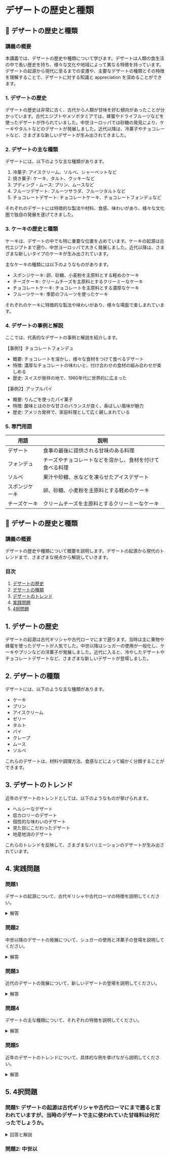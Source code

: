 # デザートの歴史と種類

## 📝 デザートの歴史と種類

<a id="introduction"></a>
### 講義の概要

本講義では、デザートの歴史や種類について学びます。デザートは人類の食生活の中で長い歴史を持ち、様々な文化や地域によって異なる特徴を持っています。デザートの起源から現代に至るまでの変遷や、主要なデザートの種類とその特徴を理解することで、デザートに対する知識と appreciation を深めることができます。

<a id="history"></a>
### 1. デザートの歴史

デザートの歴史は非常に古く、古代から人類が甘味を好む傾向があったことが分かっています。古代エジプトやメソポタミアでは、蜂蜜やドライフルーツなどを使ったデザートが作られていました。中世ヨーロッパでは砂糖の発見により、ケーキやタルトなどのデザートが発展しました。近代以降は、冷菓子やチョコレートなど、さまざまな新しいデザートが生み出されてきました。

<a id="types"></a>
### 2. デザートの主な種類

デザートには、以下のような主な種類があります。

1. 冷菓子: アイスクリーム、ソルベ、シャーベットなど
2. 焼き菓子: ケーキ、タルト、クッキーなど
3. プディング・ムース: プリン、ムースなど
4. フルーツデザート: フルーツサラダ、フルーツタルトなど
5. チョコレートデザート: チョコレートケーキ、チョコレートフォンデュなど

それぞれのデザートには特徴的な製法や材料、食感、味わいがあり、様々な文化圏で独自の発展を遂げてきました。

<a id="cake"></a>
### 3. ケーキの歴史と種類

ケーキは、デザートの中でも特に重要な位置を占めています。ケーキの起源は古代エジプトまで遡り、中世ヨーロッパで大きく発展しました。近代以降は、さまざまな新しいタイプのケーキが生み出されています。

主なケーキの種類には以下のようなものがあります。

- スポンジケーキ: 卵、砂糖、小麦粉を主原料とする軽めのケーキ
- チーズケーキ: クリームチーズを主原料とするクリーミーなケーキ
- チョコレートケーキ: チョコレートを主原料とする濃厚なケーキ
- フルーツケーキ: 季節のフルーツを使ったケーキ

それぞれのケーキに特徴的な製法や味わいがあり、様々な場面で楽しまれています。

<a id="examples"></a>
### 4. デザートの事例と解説

ここでは、代表的なデザートの事例と解説を紹介します。

【事例1】チョコレートフォンデュ
- 概要: チョコレートを溶かし、様々な食材をつけて食べるデザート
- 特徴: 濃厚なチョコレートの味わいと、付け合わせの食材の組み合わせが楽しめる
- 歴史: スイスが発祥の地で、1960年代に世界的に広まった

【事例2】アップルパイ
- 概要: りんごを使ったパイ菓子
- 特徴: 酸味とほのかな甘さのバランスが良く、香ばしい風味が魅力
- 歴史: アメリカ発祥で、家庭料理として広く親しまれている

<a id="terminology"></a>
### 5. 専門用語

| 用語 | 説明 |
| --- | --- |
| デザート | 食事の最後に提供される甘味のある料理 |
| フォンデュ | チーズやチョコレートなどを溶かし、食材を付けて食べる料理 |
| ソルベ | 果汁や砂糖、水などを凍らせたアイスデザート |
| スポンジケーキ | 卵、砂糖、小麦粉を主原料とする軽めのケーキ |
| チーズケーキ | クリームチーズを主原料とするクリーミーなケーキ |

## 📝 デザートの歴史と種類

<a id="introduction"></a>
### 講義の概要
デザートの歴史や種類について概要を説明します。デザートの起源から現代のトレンドまで、さまざまな視点から解説していきます。

### 目次
1. [デザートの歴史](#history)
2. [デザートの種類](#types)
3. [デザートのトレンド](#trends)
4. [実践問題](#practice)
5. [4択問題](#multiple-choice)

<a id="history"></a>
## 1. デザートの歴史
デザートの起源は古代ギリシャや古代ローマにまで遡ります。当時は主に果物や蜂蜜を使ったデザートが人気でした。中世以降はシュガーの使用が一般化し、ケーキやプリンなどの洋菓子が発展しました。近代に入ると、冷やしたデザートやチョコレートデザートなど、さまざまな新しいデザートが登場しました。

<a id="types"></a>
## 2. デザートの種類
デザートには、以下のような主な種類があります。

- ケーキ
- プリン
- アイスクリーム
- ゼリー
- タルト
- パイ
- クレープ
- ムース
- ソルベ

これらのデザートは、材料や調理方法、食感などによって細かく分類することができます。

<a id="trends"></a>
## 3. デザートのトレンド
近年のデザートのトレンドとしては、以下のようなものが挙げられます。

- ヘルシーなデザート
- 低カロリーのデザート
- 個性的な味わいのデザート
- 見た目にこだわったデザート
- 地産地消のデザート

これらのトレンドを反映して、さまざまなバリエーションのデザートが生み出されています。

<a id="practice"></a>
## 4. 実践問題

### 問題1
デザートの起源について、古代ギリシャや古代ローマの特徴を説明してください。

<details>
<summary>解答</summary>
古代ギリシャや古代ローマでは、主に果物や蜂蜜を使ったデザートが人気でした。当時は砂糖の使用が一般的ではなかったため、甘味料として果物や蜂蜜が用いられていました。デザートの形態も、単純な果物の盛り合わせから、複雑な調理を経たデザートまで、多様化していきました。
</details>

### 問題2
中世以降のデザートの発展について、シュガーの使用と洋菓子の登場を説明してください。

<details>
<summary>解答</summary>
中世以降、シュガーの使用が一般化したことで、ケーキやプリンなどの洋菓子が発展しました。砂糖の入手が容易になり、価格も下がったため、デザートの甘味を向上させることができるようになりました。これにより、より複雑な製法を持つデザートが生み出されるようになりました。
</details>

### 問題3
近代のデザートの発展について、新しいデザートの登場を説明してください。

<details>
<summary>解答</summary>
近代に入ると、冷やしたデザートやチョコレートデザートなど、さまざまな新しいデザートが登場しました。冷蔵技術の発達により、アイスクリームやソルベなどの冷たいデザートが生み出されました。また、チョコレートの大量生産化によって、チョコレートを使ったデザートも人気を博するようになりました。これらの新しいデザートの登場により、デザートの選択肢が大幅に広がりました。
</details>

### 問題4
デザートの主な種類について、それぞれの特徴を説明してください。

<details>
<summary>解答</summary>
デザートの主な種類としては、ケーキ、プリン、アイスクリーム、ゼリー、タルト、パイ、クレープ、ムース、ソルベなどが挙げられます。それぞれ、使用する材料や調理方法、食感が異なります。例えば、ケーキは小麦粉や卵、バターなどを使って焼き上げたものですが、プリンは卵と牛乳を使ったクリーミーなデザートです。アイスクリームは冷やして固めたものですが、ゼリーは水や果汁を凝固させたものです。このように、デザートにはさまざまな種類が存在し、それぞれ特徴的な食感や味わいを持っています。
</details>

### 問題5
近年のデザートのトレンドについて、具体的な例を挙げながら説明してください。

<details>
<summary>解答</summary>
近年のデザートのトレンドとしては、ヘルシーな低カロリーのデザート、個性的な味わいのデザート、見た目にこだわったデザート、地産地消のデザートなどが挙げられます。
例えば、ヘルシーなデザートとしては、ベジタブルを使ったケーキやアーモンドミルクを使ったプリンなどがあります。個性的な味わいのデザートとしては、抹茶やチャイ、エスプレッソなどのフレーバーが人気です。見た目にこだわったデザートとしては、インスタ映えするカラフルなムースやゼリーなどがあります。地産地消のデザートとしては、その土地の果物やナッツを使ったタルトやパイなどが注目されています。これらのトレンドを反映して、デザートの選択肢が豊かになってきています。
</details>

<a id="multiple-choice"></a>
## 5. 4択問題

### 問題1: デザートの起源は古代ギリシャや古代ローマにまで遡ると言われていますが、当時のデザートで主に使われていた甘味料は何だったでしょうか。

<details>
<summary>回答と解説</summary>

回答: b. 蜂蜜

解説:
「古代ギリシャや古代ローマでは、主に果物や蜂蜜を使ったデザートが人気でした。当時は砂糖の使用が一般的ではなかったため、甘味料として果物や蜂蜜が用いられていました。」[引用]

</details>

### 問題2: 中世以